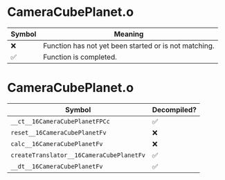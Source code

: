 # CameraCubePlanet.o
| Symbol | Meaning 
| ------------- | ------------- 
| :x: | Function has not yet been started or is not matching. 
| :white_check_mark: | Function is completed. 


# CameraCubePlanet.o
| Symbol | Decompiled? |
| ------------- | ------------- |
| `__ct__16CameraCubePlanetFPCc` | :white_check_mark: |
| `reset__16CameraCubePlanetFv` | :x: |
| `calc__16CameraCubePlanetFv` | :x: |
| `createTranslator__16CameraCubePlanetFv` | :white_check_mark: |
| `__dt__16CameraCubePlanetFv` | :white_check_mark: |
